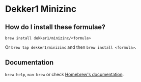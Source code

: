 # Dekker1 Minizinc

## How do I install these formulae?
`brew install dekker1/minizinc/<formula>`

Or `brew tap dekker1/minizinc` and then `brew install <formula>`.

## Documentation
`brew help`, `man brew` or check [Homebrew's documentation](https://docs.brew.sh).
